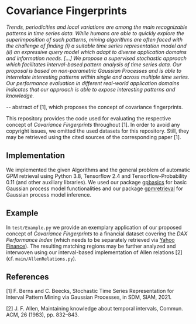 # Covariance Fingerprints

_Trends, periodicities and local variations are among the main recognizable patterns in time series data. While humans 
are able to quickly explore the superimposition of such patterns, mining algorithms are often faced with the challenge 
of finding (i) a suitable time series representation model and (ii) an expressive query model which adapt to diverse 
application domains and information needs. [...] We propose a supervised stochastic approach which facilitates 
interval-based pattern analysis of time series data. Our proposal is based on non-parametric Gaussian Processes and is 
able to interrelate interesting patterns within single and across multiple time series. Our performance evaluation in 
different real-world application domains indicates that our approach is able to expose interesting patterns and 
knowledge._ 

-- abstract of [1], which proposes the concept of covariance fingerprints.

This repository provides the code used for evaluating the respective concept of _Covariance Fingerprints_ throughout [1]. 
In order to avoid any copyright issues, we omitted the used datasets for this repository. Still, they may be retrieved 
using the cited sources of the corresponding paper [1].

## Implementation
We implemented the given Algorithms and the general problem of automatic GPM retrieval using Python 3.8, Tensorflow 2.4 
and Tensorflow-Probability 0.11 (and other auxiliary libraries). We used our package 
[gpbasics](https://github.com/Bernsai/GaussianProcessFundamentals) for basic Gaussian process model functionalities 
and our package [gpmretrieval](https://github.com/Bernsai/GaussianProcessModelRetrieval) for Gaussian process model 
inference.

## Example
In `test/Example.py` we provide an exemplary application of our proposed concept of _Covariance Fingerprints_ to a 
financial dataset covering the _DAX Performance Index_ (which needs to be separately retrieved via 
[Yahoo Finance](https://finance.yahoo.com/quote/%5EN225/history)). The resulting matching regions may be further analyzed 
and interwoven using our interval-based implementation of Allen relations [2] (cf. `main/AllenRelations.py`). 

## References

[1] F. Berns and C. Beecks, Stochastic Time Series Representation for Interval Pattern Mining via Gaussian Processes, 
in SDM, SIAM, 2021.

[2] J. F. Allen, Maintaining knowledge about temporal intervals, Commun. ACM, 26 (1983), pp. 832–843.
